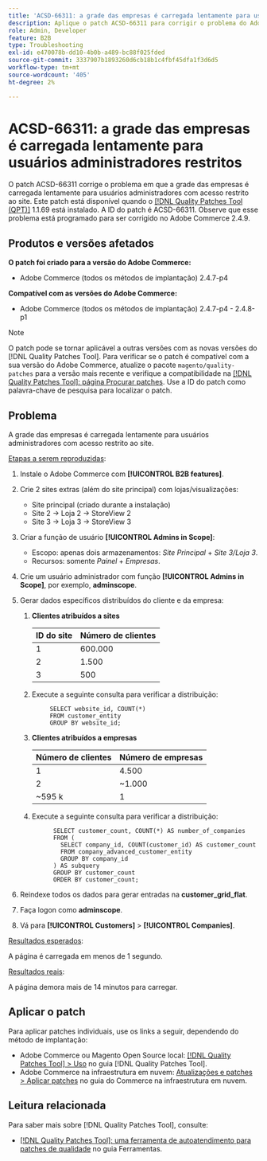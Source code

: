 ```yaml
---
title: 'ACSD-66311: a grade das empresas é carregada lentamente para usuários administradores restritos'
description: Aplique o patch ACSD-66311 para corrigir o problema do Adobe Commerce em que as empresas carregam lentamente a grade para usuários administradores com acesso restrito a sites.
role: Admin, Developer
feature: B2B
type: Troubleshooting
exl-id: e470078b-dd10-4b0b-a489-bc88f025fded
source-git-commit: 3337907b1893260d6cb18b1c4fbf45dfa1f3d6d5
workflow-type: tm+mt
source-wordcount: '405'
ht-degree: 2%

---
```


# ACSD-66311: a grade das empresas é carregada lentamente para usuários administradores restritos

O patch ACSD-66311 corrige o problema em que a grade das empresas é carregada lentamente para usuários administradores com acesso restrito ao site. Este patch está disponível quando o [[!DNL Quality Patches Tool (QPT)]](/help/tools/quality-patches-tool/quality-patches-tool-to-self-serve-quality-patches.md) 1.1.69 está instalado. A ID do patch é ACSD-66311. Observe que esse problema está programado para ser corrigido no Adobe Commerce 2.4.9.

## Produtos e versões afetados

**O patch foi criado para a versão do Adobe Commerce:**

* Adobe Commerce (todos os métodos de implantação) 2.4.7-p4

**Compatível com as versões do Adobe Commerce:**

* Adobe Commerce (todos os métodos de implantação) 2.4.7-p4 - 2.4.8-p1

>[!NOTE]
>
>O patch pode se tornar aplicável a outras versões com as novas versões do [!DNL Quality Patches Tool]. Para verificar se o patch é compatível com a sua versão do Adobe Commerce, atualize o pacote `magento/quality-patches` para a versão mais recente e verifique a compatibilidade na [[!DNL Quality Patches Tool]: página Procurar patches](https://experienceleague.adobe.com/tools/commerce-quality-patches/index.html). Use a ID do patch como palavra-chave de pesquisa para localizar o patch.

## Problema

A grade das empresas é carregada lentamente para usuários administradores com acesso restrito ao site.

<u>Etapas a serem reproduzidas</u>:

1. Instale o Adobe Commerce com **[!UICONTROL B2B features]**.
1. Crie 2 sites extras (além do site principal) com lojas/visualizações:
   * Site principal (criado durante a instalação)
   * Site 2 → Loja 2 → StoreView 2
   * Site 3 → Loja 3 → StoreView 3
1. Criar a função de usuário **[!UICONTROL Admins in Scope]**:
   * Escopo: apenas dois armazenamentos: *Site Principal* + *Site 3/Loja 3*.
   * Recursos: somente *Painel* + *Empresas*.
1. Crie um usuário administrador com função **[!UICONTROL Admins in Scope]**, por exemplo, **adminscope**.
1. Gerar dados específicos distribuídos do cliente e da empresa:
   1. **Clientes atribuídos a sites**

      | ID do site | Número de clientes |
      |------------|---------------------|
      | 1 | 600.000 |
      | 2 | 1.500 |
      | 3 | 500 |

   1. Execute a seguinte consulta para verificar a distribuição:

      ```
           SELECT website_id, COUNT(*) 
           FROM customer_entity 
           GROUP BY website_id; 
      ```

   1. **Clientes atribuídos a empresas**

      | Número de clientes | Número de empresas |
      |---------------------|---------------------|
      | 1 | 4.500 |
      | 2 | ~1.000 |
      | ~595 k | 1 |

   1. Execute a seguinte consulta para verificar a distribuição:

      ```
            SELECT customer_count, COUNT(*) AS number_of_companies
            FROM (
              SELECT company_id, COUNT(customer_id) AS customer_count
              FROM company_advanced_customer_entity
              GROUP BY company_id
            ) AS subquery
            GROUP BY customer_count
            ORDER BY customer_count; 
      ```

1. Reindexe todos os dados para gerar entradas na **customer_grid_flat**.
1. Faça logon como **adminscope**.
1. Vá para **[!UICONTROL Customers]** > **[!UICONTROL Companies]**.

<u>Resultados esperados</u>:

A página é carregada em menos de 1 segundo.

<u>Resultados reais</u>:

A página demora mais de 14 minutos para carregar.

## Aplicar o patch

Para aplicar patches individuais, use os links a seguir, dependendo do método de implantação:

* Adobe Commerce ou Magento Open Source local: [[!DNL Quality Patches Tool] > Uso](/help/tools/quality-patches-tool/usage.md) no guia [!DNL Quality Patches Tool].
* Adobe Commerce na infraestrutura em nuvem: [Atualizações e patches > Aplicar patches](https://experienceleague.adobe.com/docs/commerce-cloud-service/user-guide/develop/upgrade/apply-patches.html) no guia do Commerce na infraestrutura em nuvem.

## Leitura relacionada

Para saber mais sobre [!DNL Quality Patches Tool], consulte:

* [[!DNL Quality Patches Tool]: uma ferramenta de autoatendimento para patches de qualidade](/help/tools/quality-patches-tool/quality-patches-tool-to-self-serve-quality-patches.md) no guia Ferramentas.

